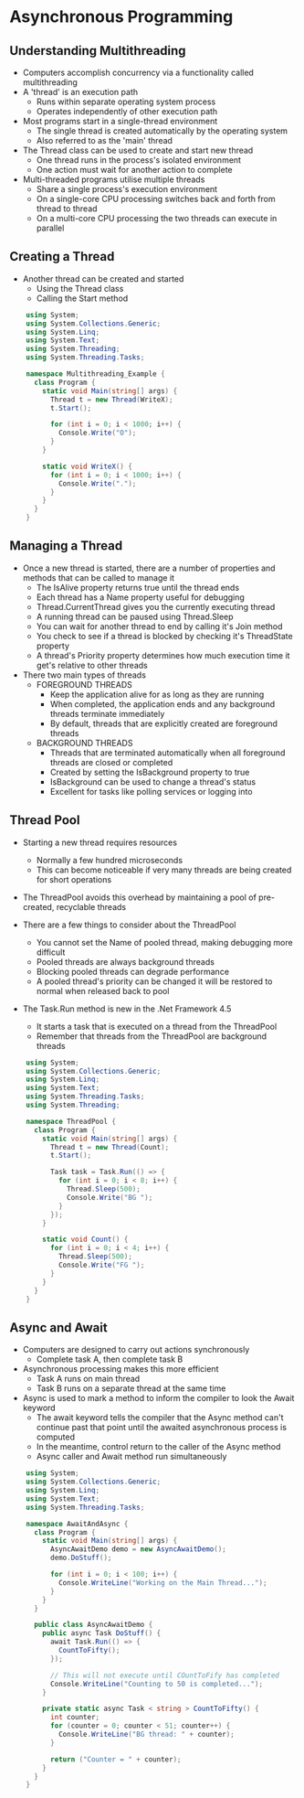 ﻿# Asynchronous Programming

## Understanding Multithreading

- Computers accomplish concurrency via a functionality called multithreading
- A 'thread' is an execution path
    - Runs within separate operating system process
    - Operates independently of other execution path
- Most programs start in a single-thread environment
    - The single thread is created automatically by the operating system
    - Also referred to as the 'main' thread
- The Thread class can be used to create and start new thread
    - One thread runs in the process's isolated environment
    - One action must wait for another action to complete
- Multi-threaded programs utilise multiple threads
    - Share a single process's execution environment
    - On a single-core CPU processing switches back and forth from thread to thread
    - On a multi-core CPU processing the two threads can execute in parallel

## Creating a Thread

- Another thread can be created and started
    - Using the Thread class
    - Calling the Start method

``` csharp
    using System;
    using System.Collections.Generic;
    using System.Linq;
    using System.Text;
    using System.Threading;
    using System.Threading.Tasks;

    namespace Multithreading_Example {
      class Program {
        static void Main(string[] args) {
          Thread t = new Thread(WriteX);
          t.Start();

          for (int i = 0; i < 1000; i++) {
            Console.Write("O");
          }
        }

        static void WriteX() {
          for (int i = 0; i < 1000; i++) {
            Console.Write(".");
          }
        }
      }
    }
```

## Managing a Thread

- Once a new thread is started, there are a number of properties and methods that can be called to manage it
  - The IsAlive property returns true until the thread ends
  - Each thread has a Name property useful for debugging
  - Thread.CurrentThread gives you the currently executing thread
  - A running thread can be paused using Thread.Sleep
  - You can wait for another thread to end by calling it's Join method
  - You check to see if a thread is blocked by checking it's ThreadState property
  - A thread's Priority property determines how much execution time it get's relative to other threads
- There two main types of threads
  - FOREGROUND THREADS
    - Keep the application alive for as long as they are running
    - When completed, the application ends and any background threads terminate immediately
    - By default, threads that are explicitly created are foreground threads
  - BACKGROUND THREADS
    - Threads that are terminated automatically when all foreground threads are closed or completed
    - Created by setting the IsBackground property to true
    - IsBackground can be used to change a thread's status
    - Excellent for tasks like polling services or logging into

## Thread Pool

- Starting a new thread requires resources

  - Normally a few hundred microseconds
  - This can become noticeable if very many threads are being created for short operations
- The ThreadPool avoids this overhead by maintaining a pool of pre-created, recyclable threads
- There are a few things to consider about the ThreadPool
  - You cannot set the Name of pooled thread, making debugging more difficult
  - Pooled threads are always background threads
  - Blocking pooled threads can degrade performance
  - A pooled thread's priority can be changed it will be restored to normal when released back to pool
- The Task.Run method is new in the .Net Framework 4.5
  - It starts a task that is executed on a thread from the ThreadPool
  - Remember that threads from the ThreadPool are background threads

``` csharp
    using System;
    using System.Collections.Generic;
    using System.Linq;
    using System.Text;
    using System.Threading.Tasks;
    using System.Threading;

    namespace ThreadPool {
      class Program {
        static void Main(string[] args) {
          Thread t = new Thread(Count);
          t.Start();

          Task task = Task.Run(() => {
            for (int i = 0; i < 8; i++) {
              Thread.Sleep(500);
              Console.Write("BG ");
            }
          });
        }

        static void Count() {
          for (int i = 0; i < 4; i++) {
            Thread.Sleep(500);
            Console.Write("FG ");
          }
        }
      }
    }
  ```

## Async and Await 

- Computers are designed to carry out actions synchronously
  - Complete task A, then complete task B
- Asynchronous processing makes this more efficient
  - Task A runs on main thread
  - Task B runs on a separate thread at the same time
- Async is used to mark a method to inform the compiler to look the Await keyword
  - The await keyword tells the compiler that the Async method can't continue past that point until the awaited
    asynchronous process is computed
  - In the meantime, control return to the caller of the Async method
  - Async caller and Await method run simultaneously 

``` csharp
    using System;
    using System.Collections.Generic;
    using System.Linq;
    using System.Text;
    using System.Threading.Tasks;

    namespace AwaitAndAsync {
      class Program {
        static void Main(string[] args) {
          AsyncAwaitDemo demo = new AsyncAwaitDemo();
          demo.DoStuff();

          for (int i = 0; i < 100; i++) {
            Console.WriteLine("Working on the Main Thread...");
          }
        }
      }

      public class AsyncAwaitDemo {
        public async Task DoStuff() {
          await Task.Run(() => {
            CountToFifty();
          });

          // This will not execute until COuntToFify has completed
          Console.WriteLine("Counting to 50 is completed...");
        }

        private static async Task < string > CountToFifty() {
          int counter;
          for (counter = 0; counter < 51; counter++) {
            Console.WriteLine("BG thread: " + counter);
          }

          return ("Counter = " + counter);
        }
      }
    }
```
